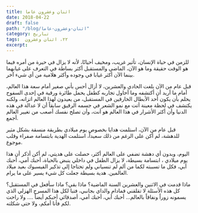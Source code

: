 ```yaml
---
title: اثنان وعشرون عاما
date: 2018-04-22
draft: false
path: "/blog/اثنان-وعشرون-عاما"
category: تباريح
tags:  ٢٢، اثنان وعشرون
excerpt:
---
```


للزمن في حياة الإنسان، تأثير غريب، ومخيف أحيانًا، لأنه لا يزال في حيرة من أمره فيما هو الوقت حقيقة وما هو الآن، الماضي والمستقبل أكثر بساطة في التعرف على غيابهما بينما الآن أكثر غيابا في وجوده وأكثر هلامية من أي شيء آخر.

قبل عام من الآن بلغت الحادي والعشرين، لا أزال أحس بأني صغير أمام سعة هذا العالم، أمام ما أريد أن أكتشفه وما أحاول تجاربه كطفل يحمل طائرة ورقية في إحدى السفوح يحلم بأن يكون أحد الأبطال الخارقين في المستقبل، من يعيدون لهذا العالم اتزانه، ولكنه يكتشف في لحظة معينة أتت مع نمو الشعر في جسمه الرقيق سابقاً أن لا عدالة في هذه الدنيا وأن أكثر الأشرار في هذا العالم هو أنت، وأن تصلح نفسك أصعب من تغيير العالم أجمع.

قبل عام من الآن، استلمت هدايا بخصوص يوم ميلادي بطريقة منسقة بشكل مثير للدهشة، لم أكن على الرغم من ذلك سعيداً، استلمت الهدية بابتسامة صفراء وقلب موجوع.

اليوم، وبدون أي دهشة تضفي على العالم أكثر، حصلت على هديتي، لم أكن أذكر أن هذا يوم ميلادي ، ابتسامة بسيطة، لا يزال الطفل في داخلي ينبض بالحياة، أحبك أمي، أحبك أبي، فكل ما تسببته لكما من ألم لم تنسياني ولم تحتاجا إلى تذكير الفيسبوك بعيد ميلاد العالمين. هدية بسيطة جعلت كل شيء يسير على ما يرام.

ماذا قدمت في الاثنين والعشرين السنة الماضية؟ ماذا بقي؟ ماذا سأفعل في المستقبل؟ كل هذه الأسئلة لا تقلقني فمادام والداي بجانبي، فتبا لكل هذا المسرح الهزلي الذي يسمونه زوراً ونفاقاً بالعالم... أحبك أبي، أحبك أمي، أصدقائي أحبكم أيضاً .... ولا راحت لكم فأنا أمكم، ولا حتى شكلته.

